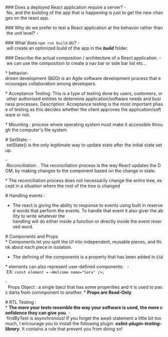 ### Does a deployed React application require a server?
- No, and the building of the app that is happening is just to get the new changes on the react app.


### Why do we prefer to test a React application at the behavior rather than the unit level?
- 


### What does `npm run build` do?
- will create an optimized build of the app in the ***build*** folder.


### Describe the actual composition / architecture of a React application.
- we can use the composition to create a nav bar or side bar list etc... 




* behavior-driven development (BDD) is an Agile software development process that encourages collaboration among developers.


* Acceptance Testing: This is a type of testing done by users, customers, or other authorised entities to determine application/software needs and business processes. Description: Acceptance testing is the most important phase of testing as this decides whether the client approves the application/software or not.


* Mounting : process where operating system must make it accessible through the computer's file system




# SetState:
- setState() is the only legitimate way to update state after the initial state setup.


- *Reconciliation*: . The reconciliation process is the way React updates the DOM, by making changes to the component based on the change in state. 


* The reconciliation process does not necessarily change the entire tree, except in a situation where the root of the tree is changed


# Handling events :
- The react is giving the ability to response to events using built in reserved words that perform the events. To handle that event it also giver the ability to write whatever the handling will do either inside a function or directly inside the event reserved word.


# Components and Props
* Components let you split the UI into independent, reusable pieces, and think about each piece in isolation.


* The defining of the components is a property that has been added in *`ES6`*


* elements can also represent user-defined components:
  - EX: `const element = <Welcome name="Sara" />;`


-  Props Object : a single bject that has some properities and it is used to pass darta from commponent to another.
* **Props are Read-Only**



# RTL Testing :
* **The more your tests resemble the way your software is used, the more confidence they can give you.**
- findByText is asynchronous! If you forget the await statement a little bit too much, I encourage you to install the following plugin: ***eslint-plugin-testing-library***. It contains a rule that prevent you from doing so! 





